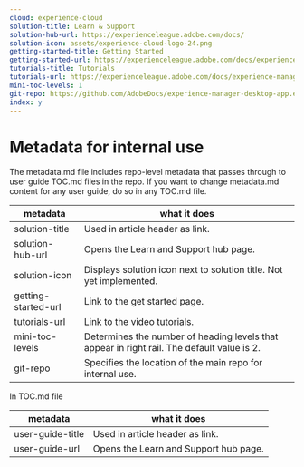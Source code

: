 ```yaml
---
cloud: experience-cloud
solution-title: Learn & Support
solution-hub-url: https://experienceleague.adobe.com/docs/
solution-icon: assets/experience-cloud-logo-24.png
getting-started-title: Getting Started
getting-started-url: https://experienceleague.adobe.com/docs/experience-manager-tutorials.html
tutorials-title: Tutorials
tutorials-url: https://experienceleague.adobe.com/docs/experience-manager-tutorials.html
mini-toc-levels: 1
git-repo: https://github.com/AdobeDocs/experience-manager-desktop-app.en
index: y
---
```


# Metadata for internal use

The metadata.md file includes repo-level metadata that passes through to user guide TOC.md files in the repo. If you want to change metadata.md content for any user guide, do so in any TOC.md file.

| metadata | what it does |
|--- |--- |
| solution-title | Used in article header as link. |
| solution-hub-url | Opens the Learn and Support hub page. |
| solution-icon | Displays solution icon next to solution title. Not yet implemented. |
| getting-started-url | Link to the get started page. |
| tutorials-url | Link to the video tutorials. |
| mini-toc-levels | Determines the number of heading levels that appear in right rail. The default value is 2. |
| git-repo | Specifies the location of the main repo for internal use. |

In TOC.md file

| metadata | what it does |
|--- |--- |
| user-guide-title | Used in article header as link. |
| user-guide-url | Opens the Learn and Support hub page. |
